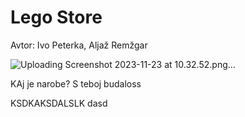 # Lego Store
Avtor: Ivo Peterka, Aljaž Remžgar


![Uploading Screenshot 2023-11-23 at 10.32.52.png…]()

KAj je narobe? S teboj budaloss

KSDKAKSDALSLK dasd
